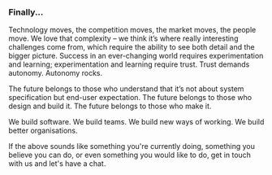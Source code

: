### Finally...
Technology moves, the competition moves, the market moves, the people move. We love that complexity – we think it’s where really interesting challenges come from, which require the ability to see both detail and the bigger picture. Success in an ever-changing world requires experimentation and learning; experimentation and learning require trust. Trust demands autonomy. Autonomy rocks.

The future belongs to those who understand that it’s not about system specification but end-user expectation. The future belongs to those who design and build it. The future belongs to those who make it.

We build software. We build teams. We build new ways of working. We build better organisations.

If the above sounds like something you're currently doing, something you believe you can do, or even something you would like to do, get in touch with us and let's have a chat.
